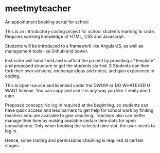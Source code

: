 # meetmyteacher
An appointment booking portal for school

This is an introductory coding project for school students learning to code.
Requires working knowledge of HTML, CSS and Javascript.

Students will be introduced to a framework like AngularJS, as well as management tools like Github and bower.

Instructor will hand-hold and scaffold the project by providing a "template" and proposed structure to get the students started. S
Students can then fork their own versions, exchange ideas and notes, and gain experience in coding.

This is open-source and licensed under the DWUW or DO WHATEVER U WANT license. You can copy and use it in any way you like. I really don't care.


Proposed concept:
No log in required at the beginning, so students can have quick access and less barriers to get help for school work by finding 
teachers who are available to give coaching. Teachers also can better manage their time by making available certain time 
slots for open consultations. Only when booking the selected time slot, the user needs to log in.

Hence, some routing and permissions checking is required at certain stages.

